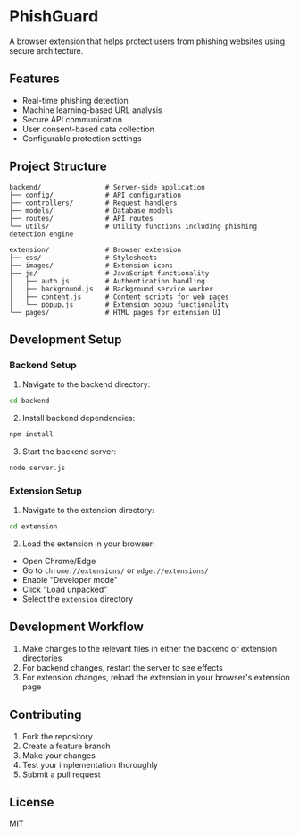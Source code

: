# PhishGuard

A browser extension that helps protect users from phishing websites using secure architecture.

## Features

- Real-time phishing detection
- Machine learning-based URL analysis
- Secure API communication
- User consent-based data collection
- Configurable protection settings

## Project Structure

```
backend/                # Server-side application
├── config/             # API configuration
├── controllers/        # Request handlers
├── models/             # Database models
├── routes/             # API routes
└── utils/              # Utility functions including phishing detection engine

extension/              # Browser extension
├── css/                # Stylesheets
├── images/             # Extension icons
├── js/                 # JavaScript functionality
│   ├── auth.js         # Authentication handling
│   ├── background.js   # Background service worker
│   ├── content.js      # Content scripts for web pages
│   └── popup.js        # Extension popup functionality
└── pages/              # HTML pages for extension UI
```

## Development Setup

### Backend Setup

1. Navigate to the backend directory:
```bash
cd backend
```

2. Install backend dependencies:
```bash
npm install
```

3. Start the backend server:
```bash
node server.js
```

### Extension Setup

1. Navigate to the extension directory:
```bash
cd extension
```

2. Load the extension in your browser:
- Open Chrome/Edge
- Go to `chrome://extensions/` or `edge://extensions/`
- Enable "Developer mode"
- Click "Load unpacked"
- Select the `extension` directory

## Development Workflow

1. Make changes to the relevant files in either the backend or extension directories
2. For backend changes, restart the server to see effects
3. For extension changes, reload the extension in your browser's extension page

## Contributing

1. Fork the repository
2. Create a feature branch
3. Make your changes
4. Test your implementation thoroughly
5. Submit a pull request

## License

MIT